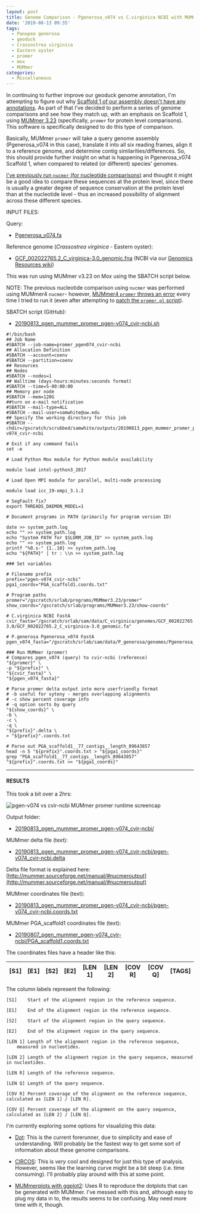 ```yaml
---
layout: post
title: Genome Comparison - Pgenerosa_v074 vs C.virginica NCBI with MUMmer Promer on Mox
date: '2019-08-13 09:35'
tags:
  - Panopea generosa
  - geoduck
  - Crassostrea virginica
  - Eastern oyster
  - promer
  - mox
  - MUMmer
categories:
  - Miscellaneous
---
```

In continuing to further improve our geoduck genome annotation, I'm attempting to figure out why [Scaffold 1 of our assembly doesn't have any annotations](https://github.com/RobertsLab/resources/issues/721). As part of that I've decided to perform a series of genome comparisons and see how they match up, with an emphasis on Scaffold 1, using [MUMmer 3.23](https://sourceforge.net/projects/mummer/) (specifically, `promer` for protein level comparisons). This software is specifically designed to do this type of comparison.

Basically, MUMmer `promer` will take a query genome assembly (Pgenerosa_v074 in this case), translate it into all six reading frames, align it to a reference genome, and determine contig similarities/differences. So, this should provide further insight on what is happening in Pgenerosa_v074 Scaffold 1, when compared to related (or different) species' genomes.

[I've previously run `nucmer` (for nucleotide comparisons)](https://robertslab.github.io/sams-notebook/2019/08/07/Genome-Comparison-Pgenerosa_v074-vs-C.gigas-NCBI-with-MUMmer-on-Mox.html) and thought it might be a good idea to compare these sequences at the protein level, since there is usually a greater degree of sequence conservation at the protein level than at the nucleotide level - thus an increased possibility of alignment across these different species.

INPUT FILES:

Query:

- [Pgenerosa_v074.fa](http://owl.fish.washington.edu/halfshell/genomic-databank/Pgenerosa_v074.fa)

Reference genome (_Crassostrea virginica_ - Eastern oyster):

- [GCF_002022765.2_C_virginica-3.0_genomic.fna](ftp://ftp.ncbi.nlm.nih.gov/genomes/all/GCF/002/022/765/GCF_002022765.2_C_virginica-3.0/GCF_002022765.2_C_virginica-3.0_genomic.fna.gz) (NCBI via our [Genomics Resources wiki](http://owl.fish.washington.edu/halfshell/genomic-databank/))


This was run using MUMmer v3.23 on Mox using the SBATCH script below.

NOTE: The previous nucleotide comparison using `nucmer` was performed using MUMmer4 `nucmer`- however, [MUMmer4 `promer` throws an error](https://github.com/mummer4/mummer/issues/55) every time I tried to run it (even after attempting to [patch the `promer.pl` script](https://github.com/mummer4/mummer/issues/55#issuecomment-448890623)).

SBATCH script (GitHub):

- [20190813_pgen_mummer_promer_pgen-v074_cvir-ncbi.sh](https://github.com/RobertsLab/sams-notebook/blob/master/sbatch_scripts/20190813_pgen_mummer_promer_pgen-v074_cvir-ncbi.sh)

```shell
#!/bin/bash
## Job Name
#SBATCH --job-name=promer_pgen074_cvir-ncbi
## Allocation Definition
#SBATCH --account=coenv
#SBATCH --partition=coenv
## Resources
## Nodes
#SBATCH --nodes=1
## Walltime (days-hours:minutes:seconds format)
#SBATCH --time=5-00:00:00
## Memory per node
#SBATCH --mem=120G
##turn on e-mail notification
#SBATCH --mail-type=ALL
#SBATCH --mail-user=samwhite@uw.edu
## Specify the working directory for this job
#SBATCH --chdir=/gscratch/scrubbed/samwhite/outputs/20190813_pgen_mummer_promer_pgen-v074_cvir-ncbi

# Exit if any command fails
set -e

# Load Python Mox module for Python module availability

module load intel-python3_2017

# Load Open MPI module for parallel, multi-node processing

module load icc_19-ompi_3.1.2

# SegFault fix?
export THREADS_DAEMON_MODEL=1

# Document programs in PATH (primarily for program version ID)

date >> system_path.log
echo "" >> system_path.log
echo "System PATH for $SLURM_JOB_ID" >> system_path.log
echo "" >> system_path.log
printf "%0.s-" {1..10} >> system_path.log
echo "${PATH}" | tr : \\n >> system_path.log

### Set variables

# Filename prefix
prefix="pgen-v074_cvir-ncbi"
pga1_coords="PGA_scaffold1.coords.txt"

# Program paths
promer="/gscratch/srlab/programs/MUMmer3.23/promer"
show_coords="/gscratch/srlab/programs/MUMmer3.23/show-coords"

# C.virginica NCBI FastA
cvir_fasta="/gscratch/srlab/sam/data/C_virginica/genomes/GCF_002022765.2_C_virginica-3.0/GCF_002022765.2_C_virginica-3.0_genomic.fa"

# P.generosa Pgenerosa_v074 FastA
pgen_v074_fasta="/gscratch/srlab/sam/data/P_generosa/genomes/Pgenerosa_v074.fa"

### Run MUMmer (promer)
# Compares pgen_v074 (query) to cvir-ncbi (reference)
"${promer}" \
-p "${prefix}" \
"${cvir_fasta}" \
"${pgen_v074_fasta}"

# Parse promer delta output into more userfriendly format
# -b useful for syteny - merges overlapping alignments
# -c show percent coverage info
# -q option sorts by query
"${show_coords}" \
-b \
-c \
-q \
"${prefix}".delta \
> "${prefix}".coords.txt

# Parse out PGA_scaffold1__77_contigs__length_89643857
head -n 5 "${prefix}".coords.txt > "${pga1_coords}"
grep "PGA_scaffold1__77_contigs__length_89643857" "${prefix}".coords.txt >> "${pga1_coords}"
```

---

#### RESULTS

This took a bit over a 2hrs:

![pgen-v074 vs cvir-ncbi MUMmer promer runtime screencap](https://github.com/RobertsLab/sams-notebook/blob/master/images/screencaps/20190813_mummer_promer_pgen-074_cvir-ncbi_runtime.png?raw=true)

Output folder:

- [20190813_pgen_mummer_promer_pgen-v074_cvir-ncbi/](https://gannet.fish.washington.edu/Atumefaciens/20190813_pgen_mummer_promer_pgen-v074_cvir-ncbi/)

MUMmer delta file (text):

- [20190813_pgen_mummer_promer_pgen-v074_cvir-ncbi/pgen-v074_cvir-ncbi.delta](https://gannet.fish.washington.edu/Atumefaciens/20190813_pgen_mummer_promer_pgen-v074_cvir-ncbi/pgen-v074_cvir-ncbi.delta)

Delta file format is explained here: [http://mummer.sourceforge.net/manual/#nucmeroutput](http://mummer.sourceforge.net/manual/#nucmeroutput)

MUMmer coordinates file (text):

- [20190813_pgen_mummer_promer_pgen-v074_cvir-ncbi/pgen-v074_cvir-ncbi.coords.txt](https://gannet.fish.washington.edu/Atumefaciens/20190813_pgen_mummer_promer_pgen-v074_cvir-ncbi/pgen-v074_cvir-ncbi.coords.txt)

MUMmer PGA_scaffold1 coordinates file (text):

- [20190807_pgen_mummer_pgen-v074_cvir-ncbi/PGA_scaffold1.coords.txt](https://gannet.fish.washington.edu/Atumefaciens/20190813_pgen_mummer_promer_pgen-v074_cvir-ncbi/PGA_scaffold1.coords.txt)


The coordinates files have a header like this:

| [S1]  |   [E1] | [S2]  |   [E2] | [LEN 1] | [LEN 2] | [COV R] | [COV Q] | [TAGS] |
|-------|--------|-------|--------|---------|---------|---------|---------|--------|

The column labels represent the following:

```
[S1]    Start of the alignment region in the reference sequence.

[E1]    End of the alignment region in the reference sequence.

[S2]    Start of the alignment region in the query sequence.

[E2]    End of the alignment region in the query sequence.

[LEN 1] Length of the alignment region in the reference sequence,
    measured in nucleotides.

[LEN 2] Length of the alignment region in the query sequence, measured in nucleotides.

[LEN R] Length of the reference sequence.

[LEN Q] Length of the query sequence.

[COV R] Percent coverage of the alignment on the reference sequence, calculated as [LEN 1] / [LEN R].

[COV Q] Percent coverage of the alignment on the query sequence, calculated as [LEN 2] / [LEN Q].
```

I'm currently exploring some options for visualizing this data:

- [Dot](https://github.com/dnanexus/dot): This is the current forerunner, due to simplicity and ease of understanding. Will probably be the fastest way to get some sort of information about these genome comparisons.

- [CIRCOS](http://circos.ca/): This is _very_ cool and designed for just this type of analysis. However, seems like the learning curve might be a bit steep (i.e. time consuming). I'll probably play around with this at some point.

- [MUMmerplots with ggplot2](https://jmonlong.github.io/Hippocamplus/2017/09/19/mummerplots-with-ggplot2/): Uses R to reproduce the dotplots that can be generated with MUMmer. I've messed with this and, although easy to plug my data in to, the results seems to be confusing. May need more time with it, though.
